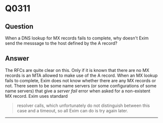 Q0311
=====

Question
--------

When a DNS lookup for MX records fails to complete, why doesn't Exim
send the messsage to the host defined by the A record?

Answer
------

The RFCs are quite clear on this. Only if it is known that there are no MX records is an MTA allowed to make use of the A record. When an MX lookup fails to complete, Exim does not know whether there are any MX records or not. There seem to be some name servers (or some configurations of some name servers) that give a _server fail_ error when asked for a non-existent MX record. Exim uses standard
> resolver calls, which unfortunately do not distinguish between this
> case and a timeout, so all Exim can do is try again later.

* * * * *
